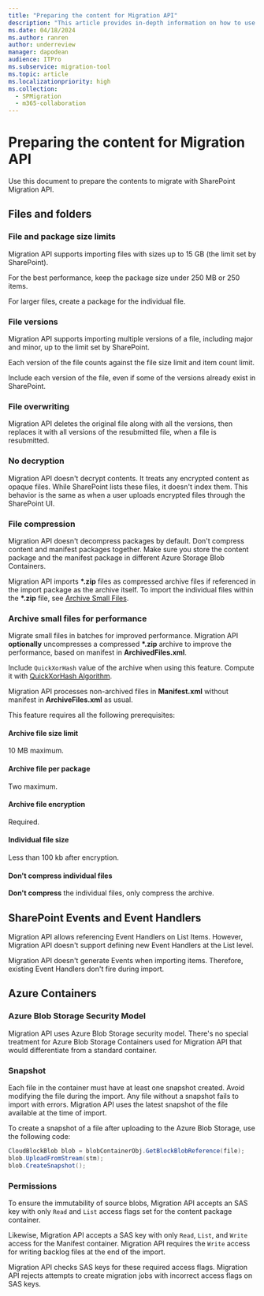 ```yaml
---
title: "Preparing the content for Migration API"
description: "This article provides in-depth information on how to use create and use content packages with SharePoint Migration API"
ms.date: 04/18/2024
ms.author: ranren
author: underreview
manager: dapodean
audience: ITPro
ms.subservice: migration-tool
ms.topic: article
ms.localizationpriority: high
ms.collection:
  - SPMigration
  - m365-collaboration
---
```


# Preparing the content for Migration API

Use this document to prepare the contents to migrate with SharePoint Migration API.

## Files and folders

### File and package size limits

Migration API supports importing files with sizes up to 15 GB (the limit set by SharePoint).

For the best performance, keep the package size under 250 MB or 250 items.

For larger files, create a package for the individual file.

### File versions

Migration API supports importing multiple versions of a file, including major and minor, up to the limit set by SharePoint.

Each version of the file counts against the file size limit and item count limit.

Include each version of the file, even if some of the versions already exist in SharePoint.

### File overwriting

Migration API deletes the original file along with all the versions, then replaces it with all versions of the resubmitted file, when a file is resubmitted.

### No decryption

Migration API doesn't decrypt contents. It treats any encrypted content as opaque files. While SharePoint lists these files, it doesn't index them. This behavior is the same as when a user uploads encrypted files through the SharePoint UI.

### File compression

Migration API doesn't decompress packages by default. Don't compress content and manifest packages together. Make sure you store the content package and the manifest package in different Azure Storage Blob Containers.

Migration API imports **\*.zip** files as compressed archive files if referenced in the import package as the archive itself. To import the individual files within the **\*.zip** file, see [Archive Small Files](#archive-small-files-for-performance).

### Archive small files for performance

Migrate small files in batches for improved performance. Migration API **optionally** uncompresses a compressed **\*.zip** archive to improve the performance, based on manifest in **ArchivedFiles.xml**.

Include `QuickXorHash` value of the archive when using this feature. Compute it with [QuickXorHash Algorithm](/onedrive/developer/code-snippets/quickxorhash).

Migration API processes non-archived files in **Manifest.xml** without manifest in **ArchiveFiles.xml** as usual.

This feature requires all the following prerequisites:

#### Archive file size limit

10 MB maximum.

#### Archive file per package

Two maximum.

#### Archive file encryption

Required.

#### Individual file size

Less than 100 kb after encryption.

#### Don't compress individual files

**Don't compress** the individual files, only compress the archive.

## SharePoint Events and Event Handlers

Migration API allows referencing Event Handlers on List Items. However, Migration API doesn't support defining new Event Handlers at the List level.

Migration API doesn't generate Events when importing items. Therefore, existing Event Handlers don't fire during import.

## Azure Containers

### Azure Blob Storage Security Model

Migration API uses Azure Blob Storage security model. There's no special treatment for Azure Blob Storage Containers used for Migration API that would differentiate from a standard container.

### Snapshot

Each file in the container must have at least one snapshot created. Avoid modifying the file during the import. Any file without a snapshot fails to import with errors. Migration API uses the latest snapshot of the file available at the time of import.

To create a snapshot of a file after uploading to the Azure Blob Storage, use the following code:

```csharp
CloudBlockBlob blob = blobContainerObj.GetBlockBlobReference(file);
blob.UploadFromStream(stm);
blob.CreateSnapshot();
```

### Permissions

To ensure the immutability of source blobs, Migration API accepts an SAS key with only `Read` and `List` access flags set for the content package container.

Likewise, Migration API accepts a SAS key with only `Read`, `List`, and `Write` access for the Manifest container. Migration API requires the `Write` access for writing backlog files at the end of the import.

Migration API checks SAS keys for these required access flags. Migration API rejects attempts to create migration jobs with incorrect access flags on SAS keys.

